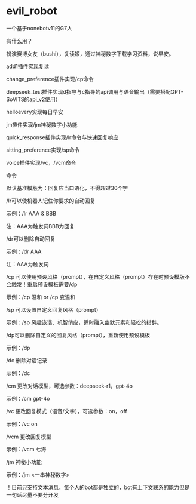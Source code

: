 # evil_robot
一个基于nonebotv11的G7人

有什么用？

扮演赛博女友（bushi），复读姬，通过神秘数字下载学习资料，说早安。

add1插件实现复读

change_preference插件实现/cp命令

deepseek_test插件实现d指导与c指导的api调用与语音输出（需要搭配GPT-SoVITS的api_v2使用）

helloevery实现每日早安

jm插件实现/jm神秘数字小功能

quick_response插件实现/lr命令与快速回复响应

sitting_preference实现/sp命令

voice插件实现/vc，/vcm命令

命令

默认基准模版为：回复应当口语化，不得超过30个字

/lr可以使机器人记住你要求的自动回复

示例：/lr AAA & BBB

注：AAA为触发词BBB为回复

/dr可以删除自动回复

示例：/dr AAA

注：AAA为触发词
    
/cp 可以使用预设风格（prompt），在自定义风格（prompt）存在时预设模版不会触发！重启预设模板需要/dp

示例：/cp 温和 or /cp 变温和 
    
/sp 可以设置自定义回复风格（prompt）

示例：/sp 风趣诙谐、机智俏皮，适时融入幽默元素和轻松的措辞。
    
/dp可以删除自定义的回复风格（prompt），重新使用预设模板

示例：/dp
    
/dc 删除对话记录

示例：/dc
    
/cm 更改对话模型，可选参数：deepseek-r1，gpt-4o

示例：/cm gpt-4o

/vc 更改回复模式（语音/文字），可选参数：on，off

示例：/vc on

/vcm 更改回复模型

示例：/vcm 七海
    
/jm 神秘小功能

示例：/jm <一串神秘数字>
    
！目前只支持文本消息，每个人的bot都是独立的，bot有上下文联系的能力但是一句话尽量不要分开发
    
